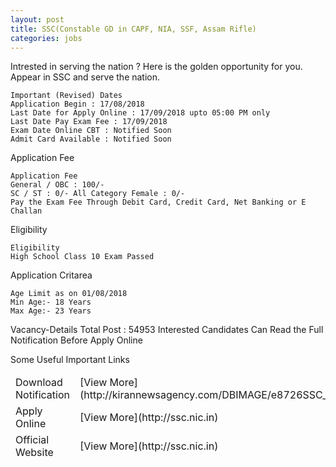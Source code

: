 ```yaml
---
layout: post
title: SSC(Constable GD in CAPF, NIA, SSF, Assam Rifle)
categories: jobs
---
```



Intrested in serving the nation ? Here is the golden opportunity for you. Appear in SSC and serve the nation.

    Important (Revised) Dates 
    Application Begin : 17/08/2018 
    Last Date for Apply Online : 17/09/2018 upto 05:00 PM only 
    Last Date Pay Exam Fee : 17/09/2018 
    Exam Date Online CBT : Notified Soon 
    Admit Card Available : Notified Soon

Application Fee

    Application Fee 
    General / OBC : 100/- 
    SC / ST : 0/- All Category Female : 0/- 
    Pay the Exam Fee Through Debit Card, Credit Card, Net Banking or E Challan

Eligibility

    Eligibility
    High School Class 10 Exam Passed 

Application Critarea

    Age Limit as on 01/08/2018
    Min Age:- 18 Years 
    Max Age:- 23 Years 
     

Vacancy-Details Total Post : 54953
Interested Candidates Can Read the Full Notification Before Apply Online


Some Useful Important Links


<table class="vac-det">

<thead>

<tr id="ContentPlaceHolder1_Tr1">

<td><span id="ContentPlaceHolder1_Label1">Download Notification</span></td>

<td>[View More](http://kirannewsagency.com/DBIMAGE/e8726SSC_Constable_GD_2018.pdf)</td>

</tr>

<tr id="ContentPlaceHolder1_Tr2">

<td><span id="ContentPlaceHolder1_Label2">Apply Online</span></td>

<td>[View More](http://ssc.nic.in)</td>

</tr>

<tr id="ContentPlaceHolder1_Tr3">

<td><span id="ContentPlaceHolder1_Label3">Official Website</span></td>

<td>[View More](http://ssc.nic.in)</td>

</tr>

</thead>

</table>


